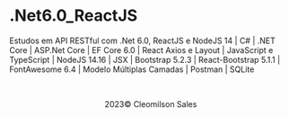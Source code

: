 # .Net6.0_ReactJS
<p>Estudos em API RESTful com .Net 6.0, ReactJS e NodeJS 14 | C# | .NET Core | ASP.Net Core | EF Core 6.0 | React Axios e Layout | JavaScript e TypeScript | NodeJS 14.16 | JSX | Bootstrap 5.2.3 | React-Bootstrap 5.1.1 | FontAwesome 6.4 | Modelo Múltiplas Camadas | Postman | SQLite</p>
<br> 
<p align="center">2023&copy; <span>Cleomilson Sales</span></p>


